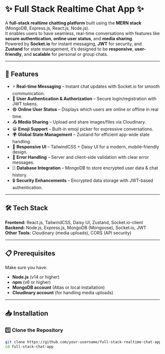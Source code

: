 # ✨ Full Stack Realtime Chat App ✨

A **full-stack realtime chatting platform** built using the **MERN stack** (MongoDB, Express.js, React.js, Node.js).  
It enables users to have seamless, real-time conversations with features like **secure authentication**, **online user status**, and **media sharing**.  
Powered by **Socket.io** for instant messaging, **JWT** for security, and **Zustand** for state management, it’s designed to be **responsive**, **user-friendly**, and **scalable** for personal or group chats.

---

## 🚀 Features

- ⚡ **Real-time Messaging** – Instant chat updates with Socket.io for smooth communication.
- 🔐 **User Authentication & Authorization** – Secure login/registration with JWT tokens.
- 🟢 **Online User Status** – Displays which users are online or offline in real time.
- 📤 **Media Sharing** – Upload and share images/files via Cloudinary.
- 😀 **Emoji Support** – Built-in emoji picker for expressive conversations.
- 🌍 **Global State Management** – Zustand for efficient app-wide state handling.
- 📱 **Responsive UI** – TailwindCSS + Daisy UI for a modern, mobile-friendly design.
- 🐞 **Error Handling** – Server and client-side validation with clear error messages.
- 🗄 **Database Integration** – MongoDB to store encrypted user data & chat history.
- 🔒 **Security Enhancements** – Encrypted data storage with JWT-based authentication.

---

## 🛠 Tech Stack

**Frontend:** React.js, TailwindCSS, Daisy UI, Zustand, Socket.io-client  
**Backend:** Node.js, Express.js, MongoDB (Mongoose), Socket.io, JWT  
**Other Tools:** Cloudinary (media uploads), CORS (API security)  

---

## 📋 Prerequisites

Make sure you have:

- **Node.js** (v14 or higher)
- **npm** (v6 or higher)
- **MongoDB account** (Atlas or local installation)
- **Cloudinary account** (for handling media uploads)

---

## 📥 Installation

### 1️⃣ Clone the Repository
```bash
git clone https://github.com/your-username/full-stack-realtime-chat-app.git
cd full-stack-chat-app
